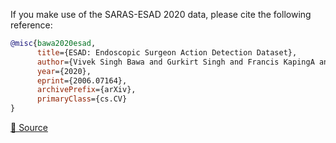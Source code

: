 If you make use of the SARAS-ESAD 2020 data, please cite the following reference:

```bibtex
@misc{bawa2020esad,
      title={ESAD: Endoscopic Surgeon Action Detection Dataset}, 
      author={Vivek Singh Bawa and Gurkirt Singh and Francis KapingA and Inna Skarga-Bandurova and Alice Leporini and Carmela Landolfo and Armando Stabile and Francesco Setti and Riccardo Muradore and Elettra Oleari and Fabio Cuzzolin},
      year={2020},
      eprint={2006.07164},
      archivePrefix={arXiv},
      primaryClass={cs.CV}
}
```

[🔗 Source](https://arxiv.org/abs/2006.07164)
